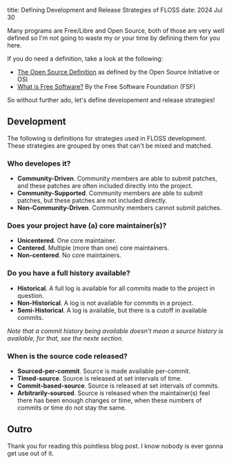 title: Defining Development and Release Strategies of FLOSS
date: 2024 Jul 30

Many programs are Free/Libre and Open Source, both of those
are very well defined so I'm not going to waste my or your
time by defining them for you here.

If you do need a definition, take a look at the following:

* [The Open Source Definition](https://opensource.org/osd) as
  defined by the Open Source Initiative or OSI
* [What is Free Software?](https://www.gnu.org/philosophy/free-sw.en.html)
  By the Free Software Foundation (FSF)

So without further ado, let's define developement and
release strategies!

## Development

The following is definitions for strategies used in FLOSS
development. These strategies are grouped by ones that
can't be mixed and matched.

### Who developes it?

* **Community-Driven**. Community members are able to submit patches, and these
  patches are often included directly into the project.
* **Community-Supported**. Community members are able to submit patches, but
  these patches are not included directly.
* **Non-Community-Driven**. Community members cannot submit patches.

### Does your project have (a) core maintainer(s)?

* **Unicentered**. One core maintainer.
* **Centered**. Multiple (more than one) core maintainers.
* **Non-centered**. No core maintainers.

### Do you have a full history available?

* **Historical**. A full log is available for all commits made to the project in
  question.
* **Non-Historical**. A log is not available for commits in a project.
* **Semi-Historical**. A log is available, but there is a cutoff in available
  commits.

*Note that a commit history being available doesn't mean a source history is
available, for that, see the nexte section.*

### When is the source code released?

* **Sourced-per-commit**. Source is made available per-commit.
* **Timed-source**. Source is released at set intervals of time.
* **Commit-based-source**. Source is released at set intervals of commits.
* **Arbitrarily-sourced**. Source is released when the maintainer(s) feel there
  has been enough changes or time, when these numbers of commits or time do not
  stay the same.

## Outro

Thank you for reading this pointless blog post. I know nobody is ever gonna get
use out of it.

